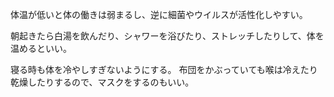 体温が低いと体の働きは弱まるし、逆に細菌やウイルスが活性化しやすい。

朝起きたら白湯を飲んだり、シャワーを浴びたり、ストレッチしたりして、体を温めるといい。

寝る時も体を冷やしすぎないようにする。
布団をかぶっていても喉は冷えたり乾燥したりするので、マスクをするのもいい。
